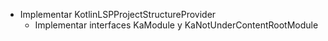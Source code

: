 - Implementar KotlinLSPProjectStructureProvider
    - Implementar interfaces KaModule y KaNotUnderContentRootModule
